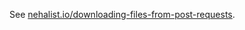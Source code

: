 See [nehalist.io/downloading-files-from-post-requests](https://nehalist.io/downloading-files-from-post-requests).
